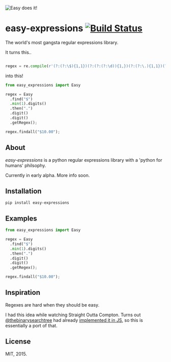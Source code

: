 ![Easy does it!](http://i.imgur.com/N7uilEZ.png)

# easy-expressions [![Build Status](https://travis-ci.org/Miserlou/easy-expressions.svg)](https://travis-ci.org/Miserlou/easy-expressions)

The world's most gangsta regular expressions library.

It turns this..

```python

regex = re.compile(r'(?:(?:\$){1,1})(?:(?:(?:\d)){1,})(?:(?:\.){1,1})(?:\d)(?:\d)')
```

into this!

```python
from easy_expressions import Easy

regex = Easy 
  .find("$")
  .min(1).digits()
  .then(".")
  .digit()
  .digit()
  .getRegex();

regex.findall("$10.00");
```

## About

_easy-expressions_ is a python regular expressions library with a 'python for humans' philsophy.

Currently in early alpha. More info soon.

## Installation

    pip install easy-expressions

## Examples

```python
from easy_expressions import Easy

regex = Easy 
  .find("$")
  .min(1).digits()
  .then(".")
  .digit()
  .digit()
  .getRegex();

regex.findall("$10.00");
```

## Inspiration

Regexes are hard when they should be easy.

I had this idea while watching Straight Outta Compton. Turns out [@thebinarysearchtree](https://github.com/thebinarysearchtree/) had already [implemented it in JS](https://github.com/thebinarysearchtree/regexpbuilderjs), so this is essentially a port of that.

## License

MIT, 2015.

